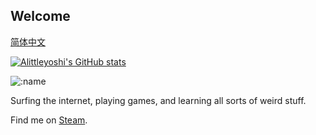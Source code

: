 ## Welcome

[简体中文](README_zh-cn.md)

[![Alittleyoshi's GitHub stats](https://github-readme-stats.vercel.app/api?username=alittleyoshi&count_private=true&show_icons=true&theme=github_dark_dimmed)](https://github.com/anuraghazra/github-readme-stats)

![:name](https://count.getloli.com/@alittleyoshi?name=alittleyoshi&theme=moebooru)

Surfing the internet, playing games, and learning all sorts of weird stuff.

Find me on [Steam](https://steamcommunity.com/profiles/76561199033526952/). 
